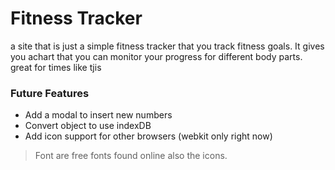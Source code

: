 Fitness Tracker
===============

a site that is just a simple fitness tracker that you track fitness goals. It gives you achart that you can monitor your progress for different body parts. great for times like tjis 


### Future Features
* Add a modal to insert new numbers
* Convert object to use indexDB
* Add icon support for other browsers (webkit only right now)

> Font are free fonts found online also the icons.